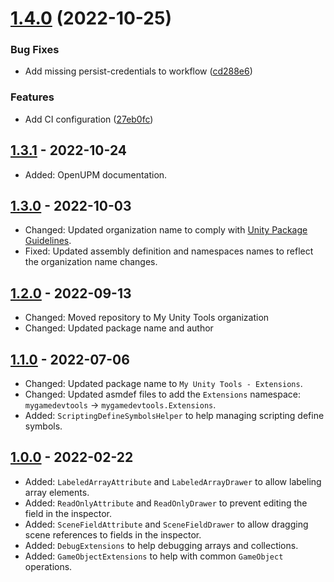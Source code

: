 # [1.4.0](https://github.com/mygamedevtools/extensions/compare/1.3.1...1.4.0) (2022-10-25)


### Bug Fixes

* Add missing persist-credentials to workflow ([cd288e6](https://github.com/mygamedevtools/extensions/commit/cd288e6edaa8ff57c1eb6dbe8c59ed5083669d7e))


### Features

* Add CI configuration ([27eb0fc](https://github.com/mygamedevtools/extensions/commit/27eb0fcbff3c8ee864757f1e54c95014b18f6505))

## [1.3.1] - 2022-10-24
- Added: OpenUPM documentation.

## [1.3.0] - 2022-10-03
- Changed: Updated organization name to comply with [Unity Package Guidelines](https://unity.com/legal/terms-of-service/software/package-guidelines).
- Fixed: Updated assembly definition and namespaces names to reflect the organization name changes.

## [1.2.0] - 2022-09-13
- Changed: Moved repository to My Unity Tools organization
- Changed: Updated package name and author 

## [1.1.0] - 2022-07-06
- Changed: Updated package name to `My Unity Tools - Extensions`.
- Changed: Updated asmdef files to add the `Extensions` namespace: `mygamedevtools` -> `mygamedevtools.Extensions`.
- Added: `ScriptingDefineSymbolsHelper` to help managing scripting define symbols.

## [1.0.0] - 2022-02-22
- Added: `LabeledArrayAttribute` and `LabeledArrayDrawer` to allow labeling array elements.
- Added: `ReadOnlyAttribute` and `ReadOnlyDrawer` to prevent editing the field in the inspector.
- Added: `SceneFieldAttribute` and `SceneFieldDrawer` to allow dragging scene references to fields in the inspector.
- Added: `DebugExtensions` to help debugging arrays and collections.
- Added: `GameObjectExtensions` to help with common `GameObject` operations.

[1.3.1]: https://github.com/mygamedevtools/extensions/compare/1.3.0...1.3.1
[1.3.0]: https://github.com/mygamedevtools/extensions/compare/1.2.0...1.3.0
[1.2.0]: https://github.com/mygamedevtools/extensions/compare/1.1.0...1.2.0
[1.1.0]: https://github.com/mygamedevtools/extensions/compare/1.0.0...1.1.0
[1.0.0]: https://github.com/mygamedevtools/extensions/compare/593b818...1.0.0
